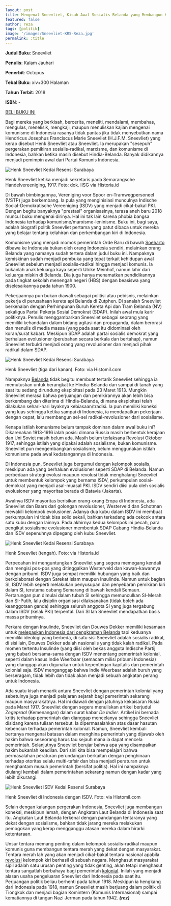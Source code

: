 ```yaml
---
layout: post
title: Mengenal Sneevliet, Kisah Awal Sosialis Belanda yang Membangun Komunisme di Indonesia
featured: false
author: reza
tags: [politik]
image: '/images/Sneevliet-KRS-Reza.jpg'
permalink: :title
---
```


**Judul Buku**: Sneevliet

**Penulis**: Kalam Jauhari

**Penerbit**: Octopus

**Tebal Buku**: xiv+300 Halaman

**Tahun Terbit**: 2018

**ISBN**: -

[BELI BUKU INI](https://shopee.co.id/Sneevliet-Munculnya-Gerakan-Komunis-di-Indonesia-1913-1918-Kalam-Jauhari-i.207062002.7323238919)

Bagi mereka yang berkisah, bercerita, meneliti, mendalami, membahas, mengulas, menelisik, mengkaji, maupun menuliskan kajian mengenai komunisme di Indonesia rasanya tidak pantas jika tidak menyebutkan nama Hendricus Josephus Franciscus Marie Sneevliet (H.J.F.M. Sneevliet) yang kerap disebut Henk Sneevliet atau Sneevliet. Ia merupakan "sesepuh" pergerakan pemikiran sosialis-radikal, marxisme, dan komunisme di Indonesia, bahkan ketika masih disebut Hindia-Belanda. Banyak didikannya menjadi pemimpin awal dari Partai Komunis Indonesia.

![Henk Sneevliet Kedai Resensi Surabaya](images/sneevliet-1-historia.jpeg)

Henk Sneevliet ketika menjadi sekretaris pada Semarangsche Handelvereeniging, 1917. Foto: dok. IISG via Historia.id

Di bawah bimbingannya, Vereniging voor Spoor en-Tramwegpersoneel (VSTP) juga berkembang. Ia pula yang menginisiasi munculnya Indische Social-Demokratische Vereeniging (ISDV) yang menjadi cikal-bakal PKI. Dengan begitu banyaknya "prestasi" organisasinya, terasa aneh baru 2018 muncul buku mengenai dirinya. Hal ini tak lain karena phobia bangsa Indonesia terhadap komunisme/marxisme-leninisme. Buku ini, bagi saya, adalah biografi politik Sneevliet pertama yang patut dibaca untuk mereka yang belajar tentang kelahiran dan perkembangan kiri di Indonesia.

Komunisme yang menjadi momok pemerintah Orde Baru di bawah [Soeharto](https://kedairesensisurabaya.com/kondisi-politik-indonesia-pasca-soeharto-dan-posisi-oligarki-sekarang/) dibawa ke Indonesia bukan oleh orang Indonesia sendiri, melainkan orang Belanda yang namanya sudah tertera dalam judul buku ini. Nampaknya kemiskinan sudah menjadi pembuka yang tepat terkait kehidupan awal Sneevliet sebelum menjadi sosialis-radikal hingga menjadi komunis. Ia bukanlah anak keluarga kaya seperti Ulrike Meinhof, namun lahir dari keluarga miskin di Belanda. Dia juga hanya menamatkan pendidikannya pada tingkat sekolah menengah negeri (HBS) dengan beasiswa yang diselesaikannya pada tahun 1900.

Pekerjaannya pun bukan diawali sebagai politisi atau pebisnis, melainkan pekerja di perusahaan kereta api Belanda di Zutphen. Di sanalah Sneevliet berkenalan dengan Perhimpunan Buruh Kereta Api dan Tram Belanda (NV) sekaligus Partai Pekerja Sosial Demokrat (SDAP). Inilah awal mula karir politiknya. Penulis menggambarkan Sneevliet sebagai seorang yang memiliki kehandalan dalam bidang agitasi dan propaganda, dalam berorasi dan menulis di media massa (yang pada saat itu didominasi oleh koran/surat kabar). Meskipun SDAP adalah partai sosialis demokrat yang berhaluan evolusioner (perubahan secara berkala dan bertahap), namun Sneevliet terbukti menjadi orang yang revolusioner dan menjadi pihak radikal dalam SDAP.

![Henk Sneevliet Kedai Resensi Surabaya](images/sneevliet-5-krs.jpeg)

Henk Sneevliet (tiga dari kanan). Foto: via Histomil.com

Nampaknya [Belanda](https://kedairesensisurabaya.com/mahasiswa-sudah-berjuang-semenjak-pra-kemerdekaan-bung/) tidak begitu membuat tertarik Sneevliet sehingga ia memutuskan untuk berangkat ke Hindia-Belanda dan sampai di tanah yang saat itu sedang dirundung eksploitasi pada 23 Maret 1913. Mungkin Sneevliet merasa bahwa perjuangan dan pemikirannya akan lebih bisa berkembang dan diterima di Hindia-Belanda, di mana eksploitasi telah dilakukan sehari-hari layaknya kebiasaan/tradisi. Ia pun memiliki koneksi yang luas sehingga ketika sampai di Indonesia, ia mendapatkan pekerjaan dengan cepat, lalu membangun sel-sel radikal-revolusioner dari sosialisme.

Kenapa istilah komunisme belum tampak dominan dalam awal buku ini? Dikarenakan 1913-1916 ialah posisi dimana Russia masih berbentuk kerajaan dan Uni Soviet masih belum ada. Masih belum terlaksana Revolusi Oktober 1917, sehingga istilah yang dipakai adalah sosialisme, bukan komunisme. Sneevliet pun mengembangkan sosialisme, belum menggunakan istilah komunisme pada awal kedatangannya di Indonesia.

Di Indonesia pun, Sneevliet juga bergumul dengan kelompok sosialis, meskipun ada yang berhaluan evolusioner seperti SDAP di Belanda. Namun perbedaan strategi evolusi maupun revolusi tidak menghalangi Sneevliet untuk membentuk kelompok yang bernama ISDV, perkumpulan sosial-demokrat yang menjadi asal-muasal PKI. ISDV sendiri diisi pula oleh sosialis evolusioner yang mayoritas berada di Batavia (Jakarta).

Awalnya ISDV mayoritas berisikan orang-orang Eropa di Indonesia, ada Sneevliet dan Baars dari golongan revolusioner, Westerveld dan Schotman mewakili kelompok evolusioner. Adanya dua kubu dalam ISDV ini membuat perkumpulan ini tidak bisa solid sekali, bahkan terkadang ada cekcok antara satu kubu dengan lainnya. Pada akhirnya kedua kelompok ini pecah, para pengikut sosialisme evolusioner membentuk SDAP Cabang Hindia-Belanda dan ISDV sepenuhnya dipegang oleh kubu Sneevliet.

![Henk Sneevliet Kedai Resensi Surabaya](images/sneevliet-3-medium-1024x768.jpeg)

Henk Sneevliet (tengah). Foto: via Historia.id

Perpecahan ini menguntungkan Sneevliet yang segera memegang kendali dan mengisi pos-pos yang ditinggalkan Westerveld dan kawan-kawannya dengan pribumi. ISDV juga sempat memiliki hubungan yang baik dan berkolaborasi dengan Sarekat Islam maupun Insulinde. Namun untuk bagian SI, ISDV lebih seperti melakukan penyusupan dan penyebaran pemikiran kiri dalam SI, terutama cabang Semarang di bawah kendali Semaun. Pertarungan pun dimulai dalam tubuh SI sehingga memunculkan SI-Merah dan SI-Putih, lalu disiplin organisasi dilaksanakan (tidak boleh ada keanggotaan ganda) sehingga seluruh anggota SI yang juga tergabung dalam ISDV (kelak PKI) terpental. Dari SI lah Sneevliet mendapatkan basis massa pribuminya.

Perkara dengan Insulinde, Sneevliet dan Douwes Dekker memiliki kesamaan untuk [melepaskan Indonesia dari cengkraman Belanda](https://kedairesensisurabaya.com/mahasiswa-sudah-berjuang-semenjak-pra-kemerdekaan-bung/) tapi keduanya memiliki ideologi yang berbeda, di satu sisi Sneevliet adalah sosialis radikal, di sisi lain, Douwes Dekker adalah nasionalis yang tidak kalah radikal. Pada momen tertentu Insulinde (yang diisi oleh bekas anggota Indische Partij yang bubar) bersama-sama dengan ISDV menentang pemerintah kolonial, seperti dalam kasus Indie Weerbaar (semacam milisi pribumi Indonesia) yang dianggap akan digunakan untuk kepentingan kapitalis dan pemerintah kolonial saja. ISDV menganggap bahwa Indie Weerbaar adalah buruh yang berseragam, tidak lebih dan tidak akan menjadi sebuah angkatan perang untuk Indonesia.

Ada suatu kisah menarik antara Sneevliet dengan pemerintah kolonial yang sebetulnya juga menjadi pelajaran sejarah bagi pemerintah sekarang maupun masyarakatnya. Hal ini diawali dengan jatuhnya kekaisaran Rusia pada Maret 1917. Sneevliet dengan segera menuliskan artikel berjudul _Zegepraal_ (Kemenangan) dalam surat kabar _De Indier_. Artikel ini bernada kritis terhadap pemerintah dan dianggap mencelanya sehingga Sneevliet disidang karena tulisan tersebut. Ia dipermasalahkan atas dasar hasutan kebencian terhadap pemerintah kolonial. Namun, Sneevliet kembali bertanya mengenai batasan dalam menghina pemerintah yang dijawab oleh hakim bahwa seseorang harus tau sejauh mana ia dapat mencela pemerintah. Selanjutnya Sneevliet berujar bahwa apa yang disampaikan hakim bukanlah keadilan. Dari sini kita bisa mempelajari bahwa permasalahan peraturan perundangan berkaitan dengan penghinaan terhadap otoritas selalu multi-tafsir dan bisa menjadi peraturan untuk menghantam musuh pemerintah (bersifat politis). Hal ini nampaknya diulangi kembali dalam pemerintahan sekarang namun dengan kadar yang lebih dikurangi.

![Henk Sneevliet ISDV Kedai Resensi Surabaya](images/sneevliet-2-sejarahsemarang.jpg)

Henk Sneevliet di Indonesia dengan ISDV. Foto: via Histomil.com

Selain dengan kalangan pergerakan Indonesia, Sneevliet juga membangun koneksi, meskipun lemah, dengan Angkatan Laut Belanda di Indonesia saat itu. Angkatan Laut Belanda terkenal dengan pandangan tentaranya yang dekat dengan sosialisme, bahkan tidak jarang mereka melakukan pemogokan yang kerap mengganggu atasan mereka dalam hirarki ketentaraan.

Unsur tentara memang penting dalam kelompok sosialis-radikal maupun komunis guna membangun tentara merah yang dekat dengan masyarakat. Tentara merah lah yang akan menjadi cikal-bakal tentara nasional apabila [revolusi](https://kedairesensisurabaya.com/revolusi-negara-negara-berkembang-dan-terbelakang/) kelompok kiri berhasil di sebuah negara. Menghasut masyarakat sipil adalah satu urusan penting yang tidak genting, akan tetapi menghasut tentara sangatlah berbahaya bagi pemerintah [kolonial](https://kedairesensisurabaya.com/ide-politik-mengenai-poskolonialisme/). Inilah yang menjadi alasan usaha pengeluaran Sneevliet dari Indonesia pada saat itu. Perjuangan politik beliau berhenti pada tahun 1918. Meskipun ia hengkang dari Indonesia pada 1918, namun Sneevliet masih berjuang dalam politik di Tiongkok dan menjadi bagian Komintern (Komunis Internasional) sampai kematiannya di tangan Nazi Jerman pada tahun 1942. **_(rez)_**
